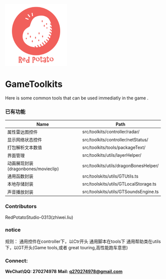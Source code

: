 <img src="https://github.com/BlackStar0313/gameToolkits/blob/master/imgPreview/icon_red_potato.png?raw=true" width=200>

# GameToolkits
Here is some common tools that can be used immediatly in the game .



### 已有功能
Name | Path
-------------- | ------------
属性雷达图控件 | src/toolkits/controller/radar/
显示网络状态控件 | src/toolkits/controller/netStatus/
打包解析文本数值 | src/toolkits/tools/packageText/
界面管理	| src/toolkits/utils/layerHelper/
动画展现封装(dragonbones/movieclip) | src/toolkits/utils/dragonBonesHelper/
通用函数封装 | src/toolskits/utils/GTUtils.ts
本地存储封装 | src/toolskits/utils/GTLocalStorage.ts
声音播放封装 | src/toolskits/utils/GTSoundsEngine.ts

### Contributors
RedPotatoStudio-0313(zhiwei.liu)


### notice
规则：
通用控件在controller下，以Ctr开头
通用脚本在tools下
通用帮助类在utils下，以GT开头(Game tools,或者 great touring,高性能跑车意思)

### Connect:
**WeChat\QQ: 270274978**
**Mail: q270274978@gmail.com**

